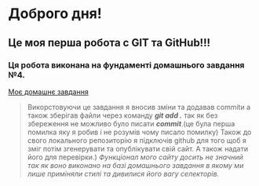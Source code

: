 # Доброго дня!
## Це моя перша робота с GIT та GitHub!!!
### Ця робота виконана на фундаменті домашнього завдання №4.
[Моє домашнє завдання](https://vladzslavradzevylo.github.io/homework5/)
> Викорстовуючи це завдання я вносив зміни та додавав commitи а також зберігав файли через команду ***git add .*** так як без збереження 
не можливо було писати ***commit***.(це була перша помилка яку я робив і не розумів чому писало помилку)
Також до свого локального репозиторію я підключів github  для того щоб я зміг потім згенерувати та опублікувати свій сайт.
А також надати його для перевірки.)
_Функціонал мого сайту досить не значний так як воно виконано на базі домашнього завдання  в якому ми лише приміняли стилі та дивилися його вагу селекторів._


